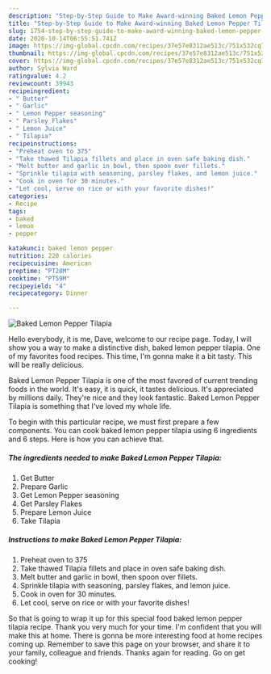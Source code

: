 ```yaml
---
description: "Step-by-Step Guide to Make Award-winning Baked Lemon Pepper Tilapia"
title: "Step-by-Step Guide to Make Award-winning Baked Lemon Pepper Tilapia"
slug: 1754-step-by-step-guide-to-make-award-winning-baked-lemon-pepper-tilapia
date: 2020-10-14T06:55:51.741Z
image: https://img-global.cpcdn.com/recipes/37e57e8312ae513c/751x532cq70/baked-lemon-pepper-tilapia-recipe-main-photo.jpg
thumbnail: https://img-global.cpcdn.com/recipes/37e57e8312ae513c/751x532cq70/baked-lemon-pepper-tilapia-recipe-main-photo.jpg
cover: https://img-global.cpcdn.com/recipes/37e57e8312ae513c/751x532cq70/baked-lemon-pepper-tilapia-recipe-main-photo.jpg
author: Sylvia Ward
ratingvalue: 4.2
reviewcount: 39943
recipeingredient:
- " Butter"
- " Garlic"
- " Lemon Pepper seasoning"
- " Parsley Flakes"
- " Lemon Juice"
- " Tilapia"
recipeinstructions:
- "Preheat oven to 375"
- "Take thawed Tilapia fillets and place in oven safe baking dish."
- "Melt butter and garlic in bowl, then spoon over fillets."
- "Sprinkle tilapia with seasoning, parsley flakes, and lemon juice."
- "Cook in oven for 30 minutes."
- "Let cool, serve on rice or with your favorite dishes!"
categories:
- Recipe
tags:
- baked
- lemon
- pepper

katakunci: baked lemon pepper 
nutrition: 220 calories
recipecuisine: American
preptime: "PT28M"
cooktime: "PT59M"
recipeyield: "4"
recipecategory: Dinner

---
```



![Baked Lemon Pepper Tilapia](https://img-global.cpcdn.com/recipes/37e57e8312ae513c/751x532cq70/baked-lemon-pepper-tilapia-recipe-main-photo.jpg)

Hello everybody, it is me, Dave, welcome to our recipe page. Today, I will show you a way to make a distinctive dish, baked lemon pepper tilapia. One of my favorites food recipes. This time, I'm gonna make it a bit tasty. This will be really delicious.

Baked Lemon Pepper Tilapia is one of the most favored of current trending foods in the world. It's easy, it is quick, it tastes delicious. It's appreciated by millions daily. They're nice and they look fantastic. Baked Lemon Pepper Tilapia is something that I've loved my whole life.




To begin with this particular recipe, we must first prepare a few components. You can cook baked lemon pepper tilapia using 6 ingredients and 6 steps. Here is how you can achieve that.

<!--inarticleads1-->

##### The ingredients needed to make Baked Lemon Pepper Tilapia:

1. Get  Butter
1. Prepare  Garlic
1. Get  Lemon Pepper seasoning
1. Get  Parsley Flakes
1. Prepare  Lemon Juice
1. Take  Tilapia




<!--inarticleads2-->

##### Instructions to make Baked Lemon Pepper Tilapia:

1. Preheat oven to 375
1. Take thawed Tilapia fillets and place in oven safe baking dish.
1. Melt butter and garlic in bowl, then spoon over fillets.
1. Sprinkle tilapia with seasoning, parsley flakes, and lemon juice.
1. Cook in oven for 30 minutes.
1. Let cool, serve on rice or with your favorite dishes!




So that is going to wrap it up for this special food baked lemon pepper tilapia recipe. Thank you very much for your time. I'm confident that you will make this at home. There is gonna be more interesting food at home recipes coming up. Remember to save this page on your browser, and share it to your family, colleague and friends. Thanks again for reading. Go on get cooking!
